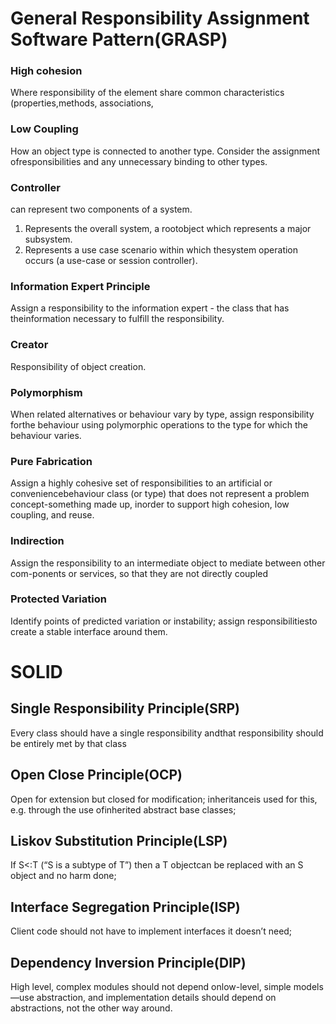 # General Responsibility Assignment Software Pattern(GRASP)
### High cohesion
Where responsibility of the element share common characteristics (properties,methods, associations,
### Low Coupling
How an object type is connected to another type.  Consider the assignment ofresponsibilities and any unnecessary binding to other types.
### Controller
can represent two components of a system. 
1. Represents the overall system, a rootobject which represents a major subsystem. 
2. Represents a use case scenario within which thesystem operation occurs (a use-case or session controller).
### Information Expert Principle
Assign a responsibility to the information expert - the class that has theinformation necessary to fulfill the responsibility.

### Creator
 Responsibility of object creation.

### Polymorphism
When related alternatives or behaviour vary by type, assign responsibility forthe behaviour using polymorphic operations to the type for which the behaviour varies.

### Pure Fabrication
Assign a highly cohesive set of responsibilities to an artificial or conveniencebehaviour class (or type) that does not represent a problem concept-something made up,  inorder to support high cohesion, low coupling, and reuse.

### Indirection
Assign the responsibility to an intermediate object to mediate between other com-ponents or services, so that they are not directly coupled

### Protected Variation
 Identify points of predicted variation or instability; assign responsibilitiesto create a stable interface around them.

# SOLID
## Single Responsibility Principle(SRP)
Every class should have a single responsibility andthat responsibility should be entirely met by that class
## Open Close Principle(OCP)
Open for extension but closed for modification; inheritanceis used for this, e.g. through the use ofinherited abstract base classes;
## Liskov Substitution Principle(LSP)
If S<:T (“S is a subtype of T”) then a T objectcan be replaced with an S object and no harm done;
## Interface Segregation Principle(ISP)
Client code should not have to implement interfaces it doesn’t need;
## Dependency Inversion Principle(DIP)
High level, complex modules should not depend onlow-level, simple models —use abstraction, and implementation details should depend on abstractions, not the other way around.
